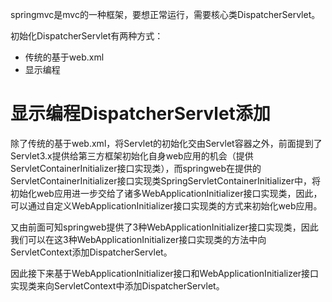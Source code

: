 
springmvc是mvc的一种框架，要想正常运行，需要核心类DispatcherServlet。

初始化DispatcherServlet有两种方式：
- 传统的基于web.xml
- 显示编程

# 显示编程DispatcherServlet添加

除了传统的基于web.xml，将Servlet的初始化交由Servlet容器之外，前面提到了Servlet3.x提供给第三方框架初始化自身web应用的机会（提供ServletContainerInitializer接口实现类），而springweb在提供的ServletContainerInitializer接口实现类SpringServletContainerInitializer中，将初始化web应用进一步交给了诸多WebApplicationInitializer接口实现类，因此，可以通过自定义WebApplicationInitializer接口实现类的方式来初始化web应用。

又由前面可知springweb提供了3种WebApplicationInitializer接口实现类，因此我们可以在这3种WebApplicationInitializer接口实现类的方法中向ServletContext添加DispatcherServlet。

因此接下来基于WebApplicationInitializer接口和WebApplicationInitializer接口实现类来向ServletContext中添加DispatcherServlet。

